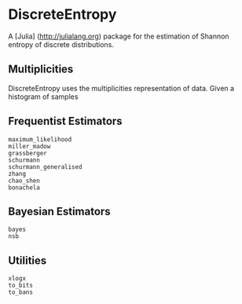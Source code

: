 # DiscreteEntropy

A [Julia] (http://julialang.org) package for the estimation of Shannon entropy of discrete distributions.

## Multiplicities
DiscreteEntropy uses the multiplicities representation of data. Given a histogram of samples

## Frequentist Estimators

```@docs
maximum_likelihood
miller_madow
grassberger
schurmann
schurmann_generalised
zhang
chao_shen
bonachela
```

## Bayesian Estimators

```@docs
bayes
nsb
```


## Utilities

```@docs
xlogx
to_bits
to_bans
```
